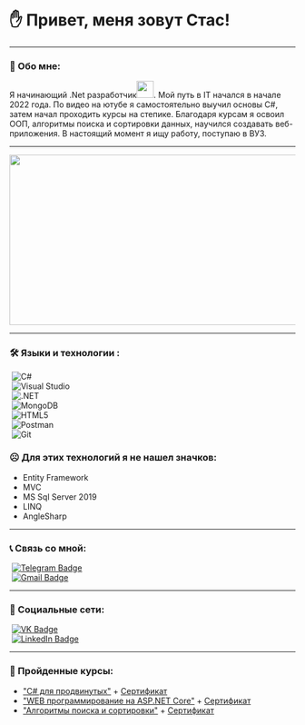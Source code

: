 # ✋ Привет, меня зовут Стас!

---

### 📄 Обо мне:

Я начинающий .Net разработчик<img src="https://media.giphy.com/media/WUlplcMpOCEmTGBtBW/giphy.gif" width="30px">. Мой путь в IT начался в начале 2022 года. По видео на ютубе я самостоятельно выучил основы C#, затем начал проходить курсы на степике. Благодаря курсам я освоил ООП, алгоритмы поиска и сортировки данных, научился создавать веб-приложения. В настоящий момент я ищу работу, поступаю в ВУЗ.

---

<div align="center">
  <img src="https://media.giphy.com/media/dWesBcTLavkZuG35MI/giphy.gif" width="600" height="300"/>
</div>

---

### 🛠️ Языки и технологии :
&nbsp;<img src="https://img.shields.io/badge/C%23-239120?style=for-the-badge&logo=c-sharp&logoColor=white" title="C#" alt="C#"><br>
&nbsp;<img src="https://img.shields.io/badge/Visual_Studio-5C2D91?style=for-the-badge&logo=visual%20studio&logoColor=white" title="Visual Studio" alt="Visual Studio"><br>
&nbsp;<img src="https://img.shields.io/badge/.NET-5C2D91?style=for-the-badge&logo=.net&logoColor=white" title=".NET" alt=".NET"><br>
&nbsp;<img src="https://img.shields.io/badge/MongoDB-4EA94B?style=for-the-badge&logo=mongodb&logoColor=white" title="MongoDB" alt="MongoDB"><br>
&nbsp;<img src="https://img.shields.io/badge/HTML5-E34F26?style=for-the-badge&logo=html5&logoColor=white" title="HTML5" alt="HTML5"><br>
&nbsp;<img src="https://img.shields.io/badge/Postman-FF6C37?style=for-the-badge&logo=postman&logoColor=white" title="Postman" alt="Postman"><br>
&nbsp;<img src="https://img.shields.io/badge/GIT-E44C30?style=for-the-badge&logo=git&logoColor=white" title="Git" alt="Git"><br>

### ☹️ Для этих технологий я не нашел значков:
- Entity Framework
- MVC
- MS Sql Server 2019
- LINQ
- AngleSharp



---

### 📞 Связь со мной: 
&nbsp;[![Telegram Badge](https://img.shields.io/badge/Telegram-2CA5E0?style=for-the-badge&logo=telegram&logoColor=white)](https://t.me/c_tacuk)<br>
&nbsp;[![Gmail Badge](https://img.shields.io/badge/Gmail-D14836?style=for-the-badge&logo=gmail&logoColor=white)](mailto:stas.working.gma1l@gmail.com)

---

### 🤝 Социальные сети:
&nbsp;[![VK Badge](https://img.shields.io/badge/вконтакте-%232E87FB.svg?&style=for-the-badge&logo=vk&logoColor=white)](https://vk.com/c.tacuk)<br>
&nbsp;[![LinkedIn Badge](https://img.shields.io/badge/LinkedIn-0077B5?style=for-the-badge&logo=linkedin&logoColor=white)](https://www.linkedin.com/in/c-tacuk)

---

### 📖 Пройденные курсы:
- ["C# для продвинутых"](https://stepik.org/course/84983) + [Сертификат](https://stepik.org/cert/1462735)
- ["WEB программирование на ASP.NET Core"](https://stepik.org/course/58659) + [Сертификат](https://stepik.org/cert/1705125)
- ["Алгоритмы поиска и сортировки"](https://stepik.org/course/23981) + [Сертификат](https://stepik.org/cert/1629100)
